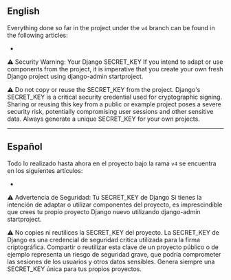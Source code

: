 ## English

Everything done so far in the project under the `v4` branch can be found in the following articles:

- []()


⚠️ Security Warning: Your Django SECRET_KEY
If you intend to adapt or use components from the project, it is imperative that you create your own fresh Django project using django-admin startproject.

⚠️ Do not copy or reuse the SECRET_KEY from the project. Django's SECRET_KEY is a critical security credential used for cryptographic signing. Sharing or reusing this key from a public or example project poses a severe security risk, potentially compromising user sessions and other sensitive data. Always generate a unique SECRET_KEY for your own projects.

---

## Español

Todo lo realizado hasta ahora en el proyecto bajo la rama `v4` se encuentra en los siguientes artículos:

- []()


⚠️ Advertencia de Seguridad: Tu SECRET_KEY de Django
Si tienes la intención de adaptar o utilizar componentes del proyecto, es imprescindible que crees tu propio proyecto Django nuevo utilizando django-admin startproject.

⚠️ No copies ni reutilices la SECRET_KEY del proyecto. La SECRET_KEY de Django es una credencial de seguridad crítica utilizada para la firma criptográfica. Compartir o reutilizar esta clave de un proyecto público o de ejemplo representa un riesgo de seguridad grave, que podría comprometer las sesiones de los usuarios y otros datos sensibles. Genera siempre una SECRET_KEY única para tus propios proyectos.
